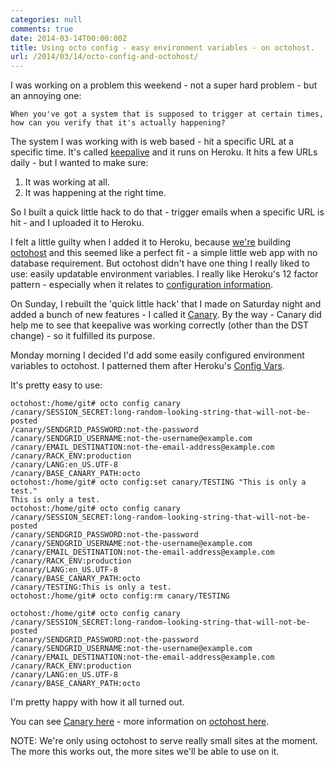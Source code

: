 ```yaml
---
categories: null
comments: true
date: 2014-03-14T00:00:00Z
title: Using octo config - easy environment variables - on octohost.
url: /2014/03/14/octo-config-and-octohost/
---
```


I was working on a problem this weekend - not a super hard problem - but an annoying one:

```
When you've got a system that is supposed to trigger at certain times, how can you verify that it's actually happening?
```

The system I was working with is web based - hit a specific URL at a specific time. It's called [keepalive](https://github.com/darron/keepalive) and it runs on Heroku. It hits a few URLs daily - but I wanted to make sure:

1. It was working at all.
2. It was happening at the right time.

So I built a quick little hack to do that - trigger emails when a specific URL is hit - and I uploaded it to Heroku.

I felt a little guilty when I added it to Heroku, because [we're](http://www.nonfiction.ca) building [octohost](http://www.octohost.io/) and this seemed like a perfect fit - a simple little web app with no database requirement. But octohost didn't have one thing I really liked to use: easily updatable environment variables. I really like Heroku's 12 factor pattern - especially when it relates to [configuration information](http://12factor.net/config).

On Sunday, I rebuilt the 'quick little hack' that I made on Saturday night and added a bunch of new features - I called it [Canary](https://github.com/darron/canary). By the way - Canary did help me to see that keepalive was working correctly \(other than the DST change\) - so it fulfilled its purpose.

Monday morning I decided I'd add some easily configured environment variables to octohost. I patterned them after Heroku's [Config Vars](https://devcenter.heroku.com/articles/config-vars).

It's pretty easy to use:

```
octohost:/home/git# octo config canary
/canary/SESSION_SECRET:long-random-looking-string-that-will-not-be-posted
/canary/SENDGRID_PASSWORD:not-the-password
/canary/SENDGRID_USERNAME:not-the-username@example.com
/canary/EMAIL_DESTINATION:not-the-email-address@example.com
/canary/RACK_ENV:production
/canary/LANG:en_US.UTF-8
/canary/BASE_CANARY_PATH:octo
octohost:/home/git# octo config:set canary/TESTING "This is only a test."
This is only a test.
octohost:/home/git# octo config canary
/canary/SESSION_SECRET:long-random-looking-string-that-will-not-be-posted
/canary/SENDGRID_PASSWORD:not-the-password
/canary/SENDGRID_USERNAME:not-the-username@example.com
/canary/EMAIL_DESTINATION:not-the-email-address@example.com
/canary/RACK_ENV:production
/canary/LANG:en_US.UTF-8
/canary/BASE_CANARY_PATH:octo
/canary/TESTING:This is only a test.
octohost:/home/git# octo config:rm canary/TESTING

octohost:/home/git# octo config canary
/canary/SESSION_SECRET:long-random-looking-string-that-will-not-be-posted
/canary/SENDGRID_PASSWORD:not-the-password
/canary/SENDGRID_USERNAME:not-the-username@example.com
/canary/EMAIL_DESTINATION:not-the-email-address@example.com
/canary/RACK_ENV:production
/canary/LANG:en_US.UTF-8
/canary/BASE_CANARY_PATH:octo
```

I'm pretty happy with how it all turned out.

You can see [Canary here](http://canary.octohost.io) - more information on [octohost here](http://www.octohost.io).

NOTE: We're only using octohost to serve really small sites at the moment. The more this works out, the more sites we'll be able to use on it.
